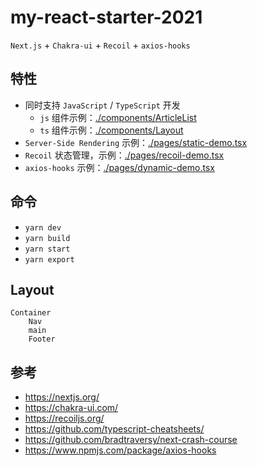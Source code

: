 # my-react-starter-2021

`Next.js` + `Chakra-ui` + `Recoil` + `axios-hooks`

## 特性

- 同时支持 `JavaScript` / `TypeScript` 开发
  - `js` 组件示例：[./components/ArticleList](./components/ArticleList/index.js)
  - `ts` 组件示例：[./components/Layout](./components/Layout/index.tsx)
- `Server-Side Rendering` 示例：[./pages/static-demo.tsx](./pages/static-demo.tsx)
- `Recoil` 状态管理，示例：[./pages/recoil-demo.tsx](./pages/recoil-demo.tsx)
- `axios-hooks` 示例：[./pages/dynamic-demo.tsx](./pages/dynamic-demo.tsx)

## 命令

- `yarn dev`
- `yarn build`
- `yarn start`
- `yarn export`

## Layout

```
Container
    Nav
    main
    Footer
```

## 参考

- https://nextjs.org/
- https://chakra-ui.com/
- https://recoiljs.org/
- https://github.com/typescript-cheatsheets/
- https://github.com/bradtraversy/next-crash-course
- https://www.npmjs.com/package/axios-hooks
